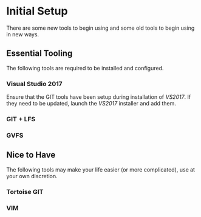 # Initial Setup

There are some new tools to begin using and some old tools to begin using in new ways.

## Essential Tooling

The following tools are required to be installed and configured.

### Visual Studio 2017

Ensure that the GIT tools have been setup during installation of _VS2017_.  If they need to be updated, launch the _VS2017_ installer and add them.

### GIT + LFS

### GVFS


## Nice to Have

The following tools may make your life easier (or more complicated), use at your own discretion.

### Tortoise GIT

### VIM


